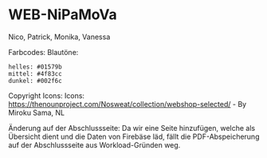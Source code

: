 # WEB-NiPaMoVa
Nico, Patrick, Monika, Vanessa

Farbcodes:
    Blautöne:
    
    helles: #01579b
    mittel: #4f83cc
    dunkel: #002f6c

Copyright Icons:
Icons:   https://thenounproject.com/Nosweat/collection/webshop-selected/  -  By Miroku Sama, NL 

Änderung auf der Abschlussseite:
Da wir eine Seite hinzufügen, welche als Übersicht dient und die Daten von Firebäse läd, fällt die PDF-Abspeicherung auf der Abschlussseite aus Workload-Gründen weg.
